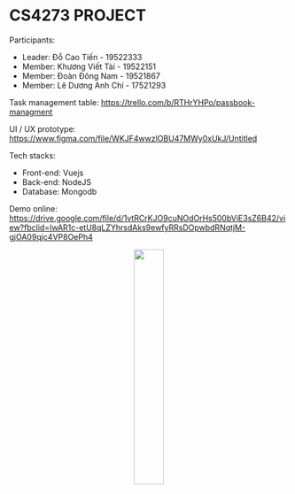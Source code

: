 #  CS4273 PROJECT

Participants:
- Leader: Đỗ Cao Tiến - 19522333
- Member: Khương Viết Tài - 19522151
- Member: Đoàn Đông Nam - 19521867
- Member: Lê Dương Anh Chí - 17521293

Task management table: https://trello.com/b/RTHrYHPo/passbook-managment

UI / UX prototype: https://www.figma.com/file/WKJF4wwzlOBU47MWy0xUkJ/Untitled

Tech stacks:

- Front-end: Vuejs
- Back-end: NodeJS
- Database: Mongodb

Demo online: https://drive.google.com/file/d/1vtRCrKJO9cuNOdOrHs500bViE3sZ6B42/view?fbclid=IwAR1c-etU8qLZYhrsdAks9ewfyRRsDOpwbdRNqtjM-gjOA09qjc4VP8OePh4
<p align="center" width="100%">
    <img width="33%" src="https://i.stack.imgur.com/RJj4x.png"> 
</p>
